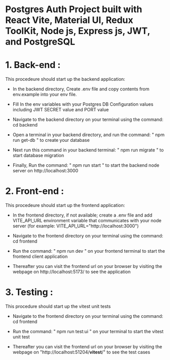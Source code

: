 # Postgres Auth Project built with React Vite, Material UI, Redux ToolKit, Node js, Express js, JWT, and PostgreSQL

# 1. Back-end :

This procedeure should start up the backend application:

- In the backend directory, Create .env file and copy contents from env.example into your env file.

- Fill In the env variables with your Postgres DB Configuration values including JWT SECRET value and PORT value

- Navigate to the backend directory on your terminal using the command: cd backend

- Open a terminal in your backend directory, and run the command: " npm run get-db " to create your database

- Next run this command in your backend terminal: " npm run migrate " to start database migration

- Finally, Run the command: " npm run start " to start the backend node server on http://localhost:3000

# 2. Front-end :

This procedeure should start up the frontend application:

- In the frontend directory, if not available; create a .env file and add VITE_API_URL environment variable that communicates with your node server (for example: VITE_API_URL="http://localhost:3000")

- Navigate to the frontend directory on your terminal using the command: cd frontend

- Run the command: " npm run dev " on your frontend terminal to start the frontend client application

- Thereafter you can visit the frontend url on your browser by visiting the webpage on http://localhost:5173/ to see the application

# 3. Testing :

This procedure should start up the vitest unit tests

- Navigate to the frontend directory on your terminal using the command: cd frontend

- Run the command: " npm run test:ui " on your terminal to start the vitest unit test

- Thereafter you can visit the frontend url on your browser by visiting the webpage on "http://localhost:51204/**vitest**/" to see the test cases
